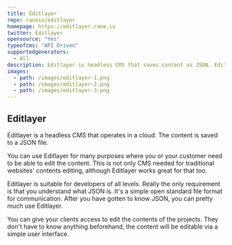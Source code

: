 ```yaml
---
title: Editlayer
repo: raneio/editlayer
homepage: https://editlayer.rane.io
twitter: Editlayer
opensource: "Yes"
typeofcms: "API Driven"
supportedgenerators:
  - All
description: Editlayer is headless CMS that saves content as JSON. Editlayer is build to work easily on Google's development platform - Firebase.
images:
  - path: /images/editlayer-1.png
  - path: /images/editlayer-2.png
  - path: /images/editlayer-3.png
---
```


## Editlayer

Editlayer is a headless CMS that operates in a cloud. The content is saved to a JSON file.

You can use Editlayer for many purposes where you or your customer need to be able to edit the content. This is not only CMS needed for traditional websites' contents editing, although Editlayer works great for that too.

Editlayer is suitable for developers of all levels. Really the only requirement is that you understand what JSON is. It's a simple open standard file format for communication. After you have gotten to know JSON, you can pretty much use Editlayer.

You can give your clients access to edit the contents of the projects. They don't have to know anything beforehand, the content will be editable via a simple user interface.

